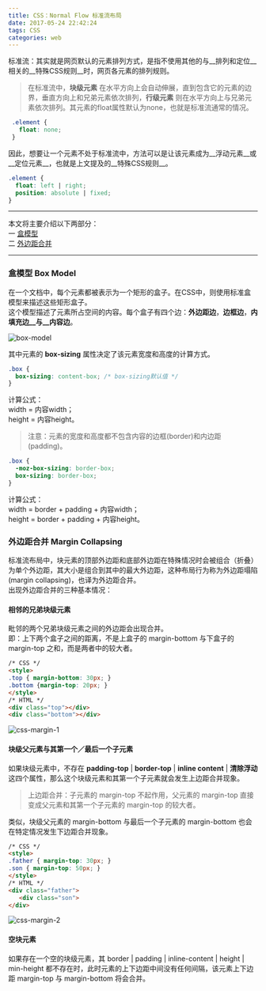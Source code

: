 ```yaml
---
title: CSS：Normal Flow 标准流布局
date: 2017-05-24 22:42:24
tags: CSS
categories: web
---
```


标准流：其实就是网页默认的元素排列方式，是指不使用其他的与__排列和定位__相关的__特殊CSS规则__时，网页各元素的排列规则。
<!-- more -->
  
> 在标准流中，__块级元素__ 在水平方向上会自动伸展，直到包含它的元素的边界，垂直方向上和兄弟元素依次排列，__行级元素__ 则在水平方向上与兄弟元素依次排列。其元素的float属性默认为none，也就是标准流通常的情况。

```CSS
 .element {
   float: none;
 }
```

因此，想要让一个元素不处于标准流中，方法可以是让该元素成为__浮动元素__或__定位元素__，也就是上文提及的__特殊CSS规则__。

```CSS
.element {
  float: left | right;
  position: absolute | fixed;
}
```

***

本文将主要介绍以下两部分：  
一 [盒模型](#boxModel)  
二 [外边距合并](#marginCollapsing)

***

### 盒模型 Box Model

在一个文档中，每个元素都被表示为一个矩形的盒子。在CSS中，则使用标准盒模型来描述这些矩形盒子。  
这个模型描述了元素所占空间的内容。每个盒子有四个边：__外边距边__，__边框边__，__内填充边__与__内容边__。

![box-model](/images/css-normalflow/box-model.png)

其中元素的 __box-sizing__ 属性决定了该元素宽度和高度的计算方式。

```CSS
.box {
  box-sizing: content-box; /* box-sizing默认值 */
}
```

计算公式：  
width = 内容width；  
height = 内容height。  
> 注意：元素的宽度和高度都不包含内容的边框(border)和内边距(padding)。

```CSS
.box {
  -moz-box-sizing: border-box;
  box-sizing: border-box;
}
```

计算公式：  
width = border + padding + 内容width；  
height = border + padding + 内容height。

### 外边距合并 Margin Collapsing

标准流布局中，块元素的顶部外边距和底部外边距在特殊情况时会被组合（折叠）为单个外边距，其大小是组合到其中的最大外边距，这种布局行为称为外边距塌陷(margin collapsing)，也译为外边距合并。  
出现外边距合并的三种基本情况：

#### 相邻的兄弟块级元素

毗邻的两个兄弟块级元素之间的外边距会出现合并。  
即：上下两个盒子之间的距离，不是上盒子的 margin-bottom 与下盒子的 margin-top 之和，而是两者中的较大者。

```HTML
/* CSS */
<style>
.top { margin-bottom: 30px; }
.bottom {margin-top: 20px; }
</style>
/* HTML */
<div class="top"></div>
<div class="bottom"></div>
```

![css-margin-1](/images/css-normalflow/css-margin-1.png)

#### 块级父元素与其第一个／最后一个子元素

如果块级元素中，不存在 __padding-top__ | __border-top__ | __inline content__ | __清除浮动__ 这四个属性，那么这个块级元素和其第一个子元素就会发生上边距合并现象。  
> 上边距合并：子元素的 margin-top 不起作用，父元素的 margin-top 直接变成父元素和其第一个子元素的 margin-top 的较大者。  

类似，块级父元素的 margin-bottom 与最后一个子元素的 margin-bottom 也会在特定情况发生下边距合并现象。

```HTML
/* CSS */
<style>
.father { margin-top: 30px; }
.son { margin-top: 50px; }
</style>
/* HTML */
<div class="father">
   <div class="son">
</div>
```

![css-margin-2](/images/css-normalflow/css-margin-2.png)

#### 空块元素

如果存在一个空的块级元素，其 border | padding | inline-content | height | min-height 都不存在时，此时元素的上下边距中间没有任何间隔，该元素上下边距 margin-top 与 margin-bottom 将会合并。
